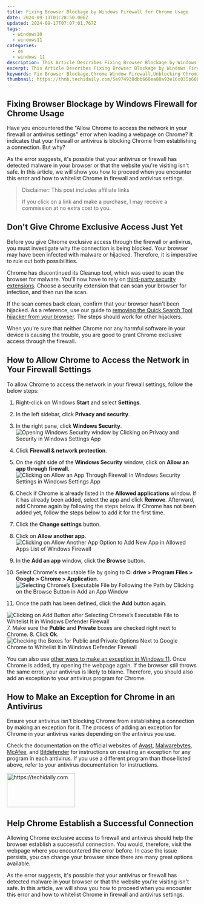```yaml
---
title: Fixing Browser Blockage by Windows Firewall for Chrome Usage
date: 2024-09-13T01:28:50.006Z
updated: 2024-09-17T07:07:01.767Z
tags:
  - windows10
  - windows11
categories:
  - os
  - windows 11
description: This Article Describes Fixing Browser Blockage by Windows Firewall for Chrome Usage
excerpt: This Article Describes Fixing Browser Blockage by Windows Firewall for Chrome Usage
keywords: Fix Browser Blockage,Chrome Window Firewall,Unblocking Chromium,Disable Firewall Chrome,Enabling Chrome Browsing,Windows Firewall Chrome Halt,Resolve Chrome Access Issue
thumbnail: https://thmb.techidaily.com/5e974938dbb660ea80a93e16c035b60b79b36010696a635f2d59959383d55084.jpg
---
```


## Fixing Browser Blockage by Windows Firewall for Chrome Usage

 Have you encountered the "Allow Chrome to access the network in your firewall or antivirus settings" error when loading a webpage on Chrome? It indicates that your firewall or antivirus is blocking Chrome from establishing a connection. But why?

 As the error suggests, it's possible that your antivirus or firewall has detected malware in your browser or that the website you're visiting isn't safe. In this article, we will show you how to proceed when you encounter this error and how to whitelist Chrome in firewall and antivirus settings.

>  Disclaimer: This post includes affiliate links
>
>  If you click on a link and make a purchase, I may receive a commission at no extra cost to you.
>

## Don't Give Chrome Exclusive Access Just Yet

 Before you give Chrome exclusive access through the firewall or antivirus, you must investigate why the connection is being blocked. Your browser may have been infected with malware or hijacked. Therefore, it is imperative to rule out both possibilities.

 Chrome has discontinued its Cleanup tool, which was used to scan the browser for malware. You'll now have to rely on [third-party security extensions](https://www.makeuseof.com/tag/best-chrome-security-extensions/). Choose a security extension that can scan your browser for infection, and then run the scan.

 If the scan comes back clean, confirm that your browser hasn't been hijacked. As a reference, use our guide to [removing the Quick Search Tool hijacker from your browser](https://www.makeuseof.com/remove-quick-search-tool-hijacker/#how-to-remove-the-quick-search-tool-hijacker-in-major-web-browsers). The steps should work for other hijackers.

 When you're sure that neither Chrome nor any harmful software in your device is causing the trouble, you are good to grant Chrome exclusive access through the firewall.

## How to Allow Chrome to Access the Network in Your Firewall Settings

 To allow Chrome to access the network in your firewall settings, follow the below steps:

1. Right-click on Windows **Start** and select **Settings**.
2. In the left sidebar, click **Privacy and security**.
3. In the right pane, click **Windows Security**.  
![Opening Windows Security window by Clicking on Privacy and Security in Windows Settings App](https://static1.makeuseofimages.com/wordpress/wp-content/uploads/2022/09/Image-3-Opening-Windows-Security-Option-by-Clicking-on-Privacy-and-Security-in-Windows-Settings-App.jpg)
4. Click **Firewall & network protection**.

5. On the right side of the **Windows Security** window, click on **Allow an app through firewall**.  
![Clicking on Allow an App Through Firewall in Windows Security Settings in Windows Settings App](https://static1.makeuseofimages.com/wordpress/wp-content/uploads/2022/09/Image-4-Clicking-on-Allow-an-App-Through-Firewall-in-Windows-Security-Settings-in-Windows-Settings-App.jpg)

1. Check if Chrome is already listed in the **Allowed applications** window. If it has already been added, select the app and click **Remove**. Afterward, add Chrome again by following the steps below. If Chrome has not been added yet, follow the steps below to add it for the first time.
2. Click the **Change settings** button.
3. Click on **Allow another app**.  
![Clicking on Allow Another App Option to Add New App in Allowed Apps List of Windows Firewall](https://static1.makeuseofimages.com/wordpress/wp-content/uploads/2022/09/Image-5-Clicking-on-Allow-Another-App-Option-to-Add-New-App-in-Allowed-Apps-List-of-Windows-Firewall.jpg)
4. In the **Add an app** window, click the **Browse** button.
5. Select Chrome's executable file by going to **C: drive > Program Files > Google > Chrome > Application**.  
![Selecting Chrome’s Executable File by Following the Path by Clicking on the Browse Button in Add an App Window](https://static1.makeuseofimages.com/wordpress/wp-content/uploads/2022/09/Image-6-Selecting-Chrome’s-Executable-File-by-Following-the-Path-by-Clicking-on-the-Browse-Button-in-Add-an-App-Window.jpg)
6. Once the path has been defined, click the **Add** button again.  

![Clicking on Add Button after Selecting Chrome’s Executable File to Whitelist It in Windows Defender Firewall](https://static1.makeuseofimages.com/wordpress/wp-content/uploads/2022/09/Image-7-Clicking-on-Add-Button-after-Selecting-Chrome’s-Executable-File-to-Whitelist-It-in-Windows-Defender-Firewall.jpg)
7. Make sure the **Public** and **Private** boxes are checked right next to Chrome.
8. Click **Ok**.  
![Checking the Boxes for Public and Private Options Next to Google Chrome to Whitelist It in Windows Defender Firewall](https://static1.makeuseofimages.com/wordpress/wp-content/uploads/2022/09/Image-8-Checking-the-Boxes-for-Public-and-Private-Options-Next-to-Google-Chrome-to-Whitelist-It-in-Windows-Defender-Firewall.jpg)

 You can also use [other ways to make an exception in Windows 11](https://www.makeuseof.com/windows-11-security-exclusions/). Once Chrome is added, try opening the webpage again. If the browser still throws the same error, your antivirus is likely to blame. Therefore, you should also add an exception to your antivirus program for Chrome.

## How to Make an Exception for Chrome in an Antivirus

 Ensure your antivirus isn't blocking Chrome from establishing a connection by making an exception for it. The process of adding an exception for Chrome in your antivirus varies depending on the antivirus you use.

 Check the documentation on the official websites of [Avast](https://support.avast.com/en-us/article/antivirus-scan-exclusions/#pc), [Malwarebytes](https://support.malwarebytes.com/hc/en-us/articles/360038479234-Exclude-detections-in-Malwarebytes-for-Windows), [McAfee](https://www.mcafee.com/support/?articleId=TS102056&page=shell&shell=article-view), and [Bitdefender](https://www.bitdefender.com/consumer/support/answer/13427/) for instructions on creating an exception for any program in each antivirus. If you use a different program than those listed above, refer to your antivirus documentation for instructions.

<!-- affiliate ads begin -->
<a href="https://25home.pxf.io/c/5597632/2123470/16836" target="_top" id="2123470">
  <img src="//a.impactradius-go.com/display-ad/16836-2123470" border="0" alt="https://techidaily.com" width="180" height="90"/>
</a>
<img height="0" width="0" src="https://25home.pxf.io/i/5597632/2123470/16836" style="position:absolute;visibility:hidden;" border="0" />
<!-- affiliate ads end -->

## Help Chrome Establish a Successful Connection

 Allowing Chrome exclusive access to firewall and antivirus should help the browser establish a successful connection. You would, therefore, visit the webpage where you encountered the error before. In case the issue persists, you can change your browser since there are many great options available.

 As the error suggests, it's possible that your antivirus or firewall has detected malware in your browser or that the website you're visiting isn't safe. In this article, we will show you how to proceed when you encounter this error and how to whitelist Chrome in firewall and antivirus settings.

<ins class="adsbygoogle"
      style="display:block"
      data-ad-client="ca-pub-7571918770474297"
      data-ad-slot="8358498916"
      data-ad-format="auto"
      data-full-width-responsive="true"></ins>
    



